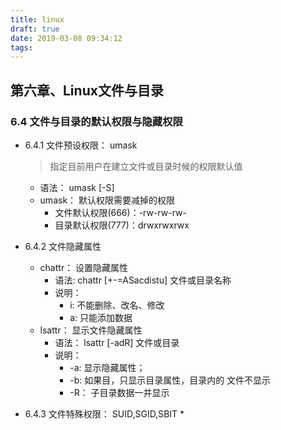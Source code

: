 ```yaml
---
title: linux
draft: true
date: 2019-03-08 09:34:12
tags:
---
```


## 第六章、Linux文件与目录

### 6.4 文件与目录的默认权限与隐藏权限

  * 6.4.1 文件预设权限： umask
    > 指定目前用户在建立文件或目录时候的权限默认值

    + 语法： umask [-S]
    + umask： 默认权限需要减掉的权限
        - 文件默认权限(666)：-rw-rw-rw-
        - 目录默认权限(777)：drwxrwxrwx
  * 6.4.2 文件隐藏属性
    + chattr： 设置隐藏属性
      - 语法: chattr [+-=ASacdistu] 文件或目录名称 
      - 说明：
        * i: 不能删除、改名、修改
        * a: 只能添加数据
    + lsattr： 显示文件隐藏属性
      - 语法： lsattr [-adR] 文件或目录
      - 说明：
        * -a: 显示隐藏属性；
        * -b: 如果目，只显示目录属性，目录内的
        文件不显示
        * -R： 子目录数据一并显示
  * 6.4.3 文件特殊权限： SUID,SGID,SBIT
    * 
    

